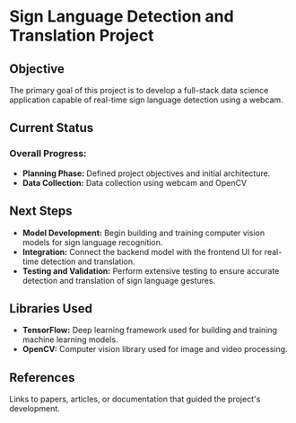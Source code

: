 # Sign Language Detection and Translation Project

## Objective
The primary goal of this project is to develop a full-stack data science application capable of real-time sign language detection using a webcam.

## Current Status

### Overall Progress:
- **Planning Phase:** Defined project objectives and initial architecture.
- **Data Collection:** Data collection using webcam and OpenCV

## Next Steps
- **Model Development:** Begin building and training computer vision models for sign language recognition.
- **Integration:** Connect the backend model with the frontend UI for real-time detection and translation.
- **Testing and Validation:** Perform extensive testing to ensure accurate detection and translation of sign language gestures.

## Libraries Used
- **TensorFlow:** Deep learning framework used for building and training machine learning models.
- **OpenCV:** Computer vision library used for image and video processing.

## References 
Links to papers, articles, or documentation that guided the project's development.
